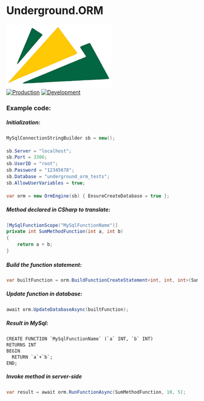 # Underground.ORM

![logo](doc/logo.png)  
[![Production](https://github.com/Underground-NET/Underground.ORM/actions/workflows/production.yml/badge.svg?branch=master)](https://github.com/Underground-NET/Underground.ORM/actions/workflows/production.yml)
[![Development](https://github.com/Underground-NET/Underground.ORM/actions/workflows/development.yml/badge.svg?branch=develop)](https://github.com/Underground-NET/Underground.ORM/actions/workflows/development.yml)

### Example code:

##### Initialization:
```C#
MySqlConnectionStringBuilder sb = new();

sb.Server = "localhost";
sb.Port = 3306;
sb.UserID = "root";
sb.Password = "12345678";
sb.Database = "underground_orm_tests";
sb.AllowUserVariables = true;

var orm = new OrmEngine(sb) { EnsureCreateDatabase = true };
```

##### Method declared in CSharp to translate:
```c#
[MySqlFunctionScope("MySqlFunctionName")]
private int SumMethodFunction(int a, int b)
{
    return a + b;
}
```

##### Build the function statement:
```c#
var builtFunction = orm.BuildFunctionCreateStatement<int, int, int>(SumMethodFunction);
```

##### Update function in database:
```c#
await orm.UpdateDatabaseAsync(builtFunction);
```

##### Result in MySql:
```mysql
CREATE FUNCTION `MySqlFunctionName` (`a` INT, `b` INT)
RETURNS INT
BEGIN
  RETURN `a`+`b`;
END;
```

##### Invoke method in server-side
```C#
var result = await orm.RunFunctionAsync(SumMethodFunction, 10, 5);
```

